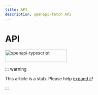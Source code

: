 ```yaml
---
title: API
description: openapi-fetch API
---
```


# API

<img src="/assets/openapi-ts.svg" alt="openapi-typescript" width="200" height="40" />

::: warning

This article is a stub. Please help [expand it](https://github.com/drwpow/openapi-typescript/tree/main/docs/zh/)!

:::
